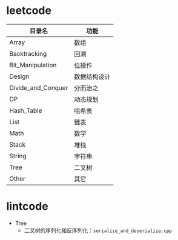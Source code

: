 # leetcode
目录名 | 功能
--- | ---
Array | 数组
Backtracking | 回溯
Bit_Manipulation | 位操作
Design | 数据结构设计
Divide_and_Conquer | 分而治之
DP | 动态规划
Hash_Table | 哈希表
List | 链表
Math | 数学
Stack | 堆栈
String | 字符串
Tree | 二叉树
Other | 其它


# lintcode
* Tree
  * 二叉树的序列化和反序列化：`serialize_and_deserialize.cpp`
